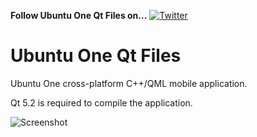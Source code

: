 **Follow Ubuntu One Qt Files on...** [![](https://lh3.googleusercontent.com/-kRgKvb-T4_4/T9psNwZN3TI/AAAAAAAAANA/pwasxapdWm0/s33/twitter.png "Twitter")](https://twitter.com/#!/Jose__Exposito)

Ubuntu One Qt Files
===================

Ubuntu One cross-platform C++/QML mobile application.

Qt 5.2 is required to compile the application.

![](https://pbs.twimg.com/media/BZn9tLqCAAAAJuJ.png:large "Screenshot")
